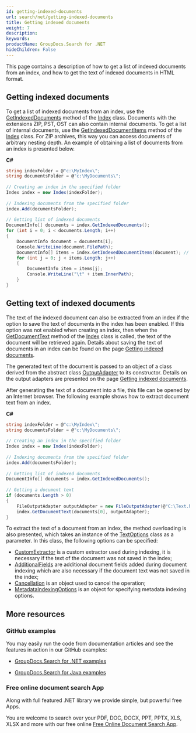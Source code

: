 ```yaml
---
id: getting-indexed-documents
url: search/net/getting-indexed-documents
title: Getting indexed documents
weight: 7
description: 
keywords: 
productName: GroupDocs.Search for .NET
hideChildren: False
---
```

This page contains a description of how to get a list of indexed documents from an index, and how to get the text of indexed documents in HTML format.

## Getting indexed documents

To get a list of indexed documents from an index, use the [GetIndexedDocuments](https://apireference.groupdocs.com/net/search/groupdocs.search/index/methods/getindexeddocuments) method of the [Index](https://apireference.groupdocs.com/net/search/groupdocs.search/index) class. Documents with the extensions ZIP, PST, OST can also contain internal documents. To get a list of internal documents, use the [GetIndexedDocumentItems](https://apireference.groupdocs.com/net/search/groupdocs.search/index/methods/getindexeddocumentitems) method of the [Index](https://apireference.groupdocs.com/net/search/groupdocs.search/index) class. For ZIP archives, this way you can access documents of arbitrary nesting depth. An example of obtaining a list of documents from an index is presented below.

**C#**

```csharp
string indexFolder = @"c:\MyIndex\";
string documentsFolder = @"c:\MyDocuments\";
 
// Creating an index in the specified folder
Index index = new Index(indexFolder);
 
// Indexing documents from the specified folder
index.Add(documentsFolder);
 
// Getting list of indexed documents
DocumentInfo[] documents = index.GetIndexedDocuments();
for (int i = 0; i < documents.Length; i++)
{
    DocumentInfo document = documents[i];
    Console.WriteLine(document.FilePath);
    DocumentInfo[] items = index.GetIndexedDocumentItems(document); // Getting list of document items
    for (int j = 0; j < items.Length; j++)
    {
        DocumentInfo item = items[j];
        Console.WriteLine("\t" + item.InnerPath);
    }
}
```

## Getting text of indexed documents

The text of the indexed document can also be extracted from an index if the option to save the text of documents in the index has been enabled. If this option was not enabled when creating an index, then when the [GetDocumentText](https://apireference.groupdocs.com/net/search/groupdocs.search/index/methods/getdocumenttext/index) method of the [Index](https://apireference.groupdocs.com/net/search/groupdocs.search/index) class is called, the text of the document will be retrieved again. Details about saving the text of documents in an index can be found on the page [Getting indexed documents](Getting%2Bindexed%2Bdocuments.html).

The generated text of the document is passed to an object of a class derived from the abstract class [OutputAdapter](https://apireference.groupdocs.com/net/search/groupdocs.search.common/outputadapter) to its constructor. Details on the output adapters are presented on the page [Getting indexed documents](Getting%2Bindexed%2Bdocuments.html).

After generating the text of a document into a file, this file can be opened by an Internet browser. The following example shows how to extract document text from an index.

**C#**

```csharp
string indexFolder = @"c:\MyIndex\";
string documentsFolder = @"c:\MyDocuments\";
 
// Creating an index in the specified folder
Index index = new Index(indexFolder);
 
// Indexing documents from the specified folder
index.Add(documentsFolder);
 
// Getting list of indexed documents
DocumentInfo[] documents = index.GetIndexedDocuments();
 
// Getting a document text
if (documents.Length > 0)
{
    FileOutputAdapter outputAdapter = new FileOutputAdapter(@"C:\Text.html");
    index.GetDocumentText(documents[0], outputAdapter);
}
```

To extract the text of a document from an index, the method overloading is also presented, which takes an instance of the [TextOptions](https://apireference.groupdocs.com/net/search/groupdocs.search.options/textoptions) class as a parameter. In this class, the following options can be specified:

*   [CustomExtractor](https://apireference.groupdocs.com/net/search/groupdocs.search.options/textoptions/properties/customextractor) is a custom extractor used during indexing, it is necessary if the text of the document was not saved in the index;
*   [AdditionalFields](https://apireference.groupdocs.com/net/search/groupdocs.search.options/textoptions/properties/additionalfields) are additional document fields added during document indexing which are also necessary if the document text was not saved in the index;
*   [Cancellation](https://apireference.groupdocs.com/net/search/groupdocs.search.options/textoptions/properties/cancellation) is an object used to cancel the operation;
*   [MetadataIndexingOptions](https://apireference.groupdocs.com/net/search/groupdocs.search.options/textoptions/properties/metadataindexingoptions) is an object for specifying metadata indexing options.

## More resources

### GitHub examples

You may easily run the code from documentation articles and see the features in action in our GitHub examples:

*   [GroupDocs.Search for .NET examples](https://github.com/groupdocs-search/GroupDocs.Search-for-.NET)
    
*   [GroupDocs.Search for Java examples](https://github.com/groupdocs-search/GroupDocs.Search-for-Java)
    

### Free online document search App

Along with full featured .NET library we provide simple, but powerful free Apps.

You are welcome to search over your PDF, DOC, DOCX, PPT, PPTX, XLS, XLSX and more with our free online [Free Online Document Search App](https://products.groupdocs.app/search).
